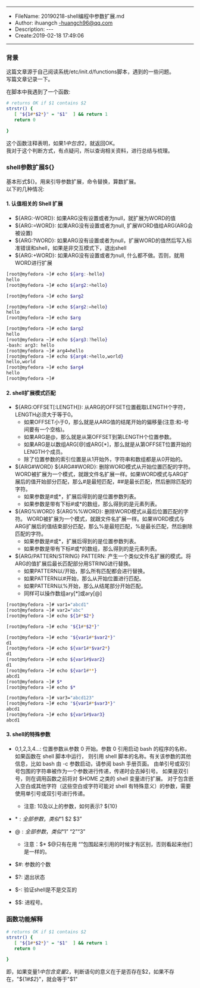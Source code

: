 ___
- FileName: 20190218-shell编程中参数扩展.md
- Author: ihuangch -huangch96@qq.com
- Description: ---
- Create:2019-02-18 17:49:06
___

### 背景
这篇文章源于自己阅读系统/etc/init.d/functions脚本，遇到的一些问题。  
写篇文章记录一下。  

在脚本中我遇到了一个函数:
```bash
# returns OK if $1 contains $2
strstr() {
   [ "${1#*$2*}" = "$1"  ] && return 1
   return 0
 
}
```
这个函数注释表明，如果$1中包含$2，就返回OK。  
我对于这个判断方式，有点疑问，所以查询相关资料，进行总结与梳理。

### shell参数扩展${}
基本形式${}。用来引导参数扩展，命令替换，算数扩展。  
以下的几种情况:
#### 1. 认值相关的 Shell 扩展
- ${ARG:-WORD}: 如果ARG没有设置或者为null，就扩展为WORD的值
- ${ARG:=WORD}: 如果ARG没有设置或者为null, 扩展WORD值给ARG(ARG会被设置)
- ${ARG:?WORD}: 如果ARG没有设置或者为null，扩展WORD的值然后写入标准错误和shell，如果是非交互模式下，退出shell
- ${ARG:+WORD}: 如果ARG没有设置或者为null, 什么都不做。否则，就用WORD进行扩展
```bash
[root@myfedora ~]# echo ${arg:-hello}
hello
[root@myfedora ~]# echo ${arg2:+hello}

[root@myfedora ~]# echo $arg2

[root@myfedora ~]# echo ${arg2:=hello}
hello
[root@myfedora ~]# echo $arg

[root@myfedora ~]# echo $arg2
hello
[root@myfedora ~]# echo ${arg3:?hello}
-bash: arg3: hello
[root@myfedora ~]# arg4=hello
[root@myfedora ~]# echo ${arg4:+hello,world}
hello,world
[root@myfedora ~]# echo $arg4
hello
[root@myfedora ~]# 
```

#### 2. shell扩展模式匹配
- ${ARG:OFFSET[:LENGTH]}: 从ARG的OFFSET位置截取LENGTH个字符，LENGTH必须大于等于0。
	- 如果OFFSET小于0，那么就是从ARG值的结尾开始的偏移量(注意:和-号间要有一个空格)。
	- 如果ARG是@，那么就是从第OFFSET到第LENGTH个位置参数。
	- 如果ARG是以数组ARG[@]或ARG[*]，那么就是从第OFFSET位置开始的LENGTH个成员。
	- 除了位置参数的索引位置是从1开始外，字符串和数组都是从0开始的。
- ${ARG#WORD} ${ARG##WORD}: 删除WORD模式从开始位置匹配的字符。
	WORD被扩展为一个模式，就跟文件名扩展一样。如果WORD模式与ARG扩展后的值开始部分匹配，那么#是最短匹配，##是最长匹配，然后删除匹配的字符。
	- 如果参数是#或*，扩展后得到的是位置参数列表。
	- 如果参数是带有下标#或*的数组，那么得到的是元素列表。
- ${ARG%WORD} ${ARG%%WORD}: 删除WORD模式从最后位置匹配的字符。
	WORD被扩展为一个模式，就跟文件名扩展一样。如果WORD模式与ARG扩展后的值结束部分匹配，那么%是最短匹配，%是最长匹配，然后删除匹配的字符。
	- 如果参数是#或*，扩展后得到的是位置参数列表。
	- 如果参数是带有下标#或*的数组，那么得到的是元素列表。
- ${ARG/PATTERN/STRING} PATTERN: 产生一个类似文件名扩展的模式。将ARG的值扩展后最长匹配部分用STRING进行替换。
	- 如果PATTERN以/开始，那么所有匹配都会进行替换。
	- 如果PATTERN以#开始，那么从开始位置进行匹配。
	- 如果PATTERN以%开始，那么从结尾部分开始匹配。
	- 同样可以操作数组ary[*]或ary[@]

```bash
[root@myfedora ~]# var1="abcd1"
[root@myfedora ~]# var2="abc"
[root@myfedora ~]# echo ${1#*$2*}

[root@myfedora ~]# echo "${1#*$2*}"

[root@myfedora ~]# echo "${var1#*$var2*}"
d1
[root@myfedora ~]# echo ${var1#*$var2*}
d1
[root@myfedora ~]# echo ${var1#$var2}
d1
[root@myfedora ~]# echo ${var1#**}
abcd1
[root@myfedora ~]# $*
[root@myfedora ~]# echo $*

[root@myfedora ~]# var3="abcd123"
[root@myfedora ~]# echo "${var1#*$var3*}"
abcd1
[root@myfedora ~]# echo ${var1#$var3}
abcd1
```


#### 3. shell的特殊参数
- 0,1,2,3,4...: 位置参数从参数 0 开始。参数 0 引用启动 bash 的程序的名称，如果函数在 shell 脚本中运行，
则引用 shell 脚本的名称。有关该参数的其他信息，比如 bash 由 -c 参数启动，请参阅 bash 手册页面。
由单引号或双引号包围的字符串被作为一个参数进行传递，传递时会去掉引号。 
如果是双引号，则在调用函数之前将对 $HOME 之类的 shell 变量进行扩展。
对于包含嵌入空白或其他字符（这些空白或字符可能对 shell 有特殊意义）的参数，需要使用单引号或双引号进行传递。
	- 注意: 10及以上的参数，如何表示? ${10}

- $*: 全部参数，类似 “$1 $2 $3”
- $@: 全部参数，类似 “$1” “$2” “$3”
	- 注意：$* $@只有在用 “”包围起来引用的时候才有区别，否则看起来他们是一样的。
- $#: 参数的个数
- $?: 退出状态
- $-: 验证shell是不是交互的
- $$: 进程号。




### 函数功能解释

```bash
# returns OK if $1 contains $2
strstr() {
   [ "${1#*$2*}" = "$1"  ] && return 1
   return 0

}
```
即，如果变量$1中包含变量$2，判断语句的意义在于是否存在$2，如果不存在，"${1#*$2*}"，就会等于"$1"
